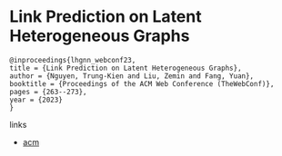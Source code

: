 # Link Prediction on Latent Heterogeneous Graphs

```
@inproceedings{lhgnn_webconf23,
title = {Link Prediction on Latent Heterogeneous Graphs},
author = {Nguyen, Trung-Kien and Liu, Zemin and Fang, Yuan},
booktitle = {Proceedings of the ACM Web Conference (TheWebConf)},
pages = {263--273},
year = {2023}
}
```

links
- [acm](https://dl.acm.org/doi/10.1145/3543507.3583284)
